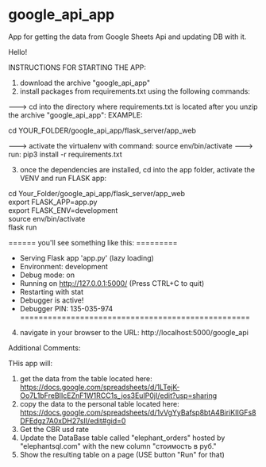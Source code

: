 # google_api_app
App for getting the data from Google Sheets Api and updating DB with it.

Hello!

INSTRUCTIONS FOR STARTING THE APP:

1) download the archive "google_api_app"
2) install packages from requirements.txt using the following commands:
  
  ---> cd into the directory where requirements.txt is located after you unzip the archive "google_api_app":
  EXAMPLE: 
  
  cd YOUR_FOLDER/google_api_app/flask_server/app_web
  
  ---> activate the virtualenv with command: 
  source env/bin/activate
  ---> run: 
  pip3 install -r requirements.txt
  
3) once the dependencies are installed, cd into the app folder, activate the VENV and run FLASK app:

cd Your_Folder/google_api_app/flask_server/app_web\
export FLASK_APP=app.py\
export FLASK_ENV=development\
source env/bin/activate\
flask run

====== you'll see something like this: =========
 * Serving Flask app 'app.py' (lazy loading)
 * Environment: development
 * Debug mode: on
 * Running on http://127.0.0.1:5000/ (Press CTRL+C to quit)
 * Restarting with stat
 * Debugger is active!
 * Debugger PIN: 135-035-974
==================================================

4) navigate in your browser to the URL: http://localhost:5000/google_api

Additional Comments:

THis app will:
1) get the data from the table located here:
https://docs.google.com/spreadsheets/d/1LTejK-Oo7L1bFreBIIcEZnF1W1RCC1s_jos3EuIP0jI/edit?usp=sharing
2) copy the data to the personal table located here:
https://docs.google.com/spreadsheets/d/1vVgYyBafsp8btA4BiriKIIGFs8DFEdgz7A0xDH27sII/edit#gid=0
3) Get the CBR usd rate 
4) Update the DataBase table called "elephant_orders" hosted by "elephantsql.com" with the new column "стоимость в руб."
5) Show the resulting table on a page (USE button "Run" for that)
